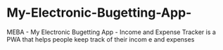 # My-Electronic-Bugetting-App-
MEBA - My Electronic Bugetting App - Income and Expense Tracker is a PWA that helps people keep track of their incom e and expenses
